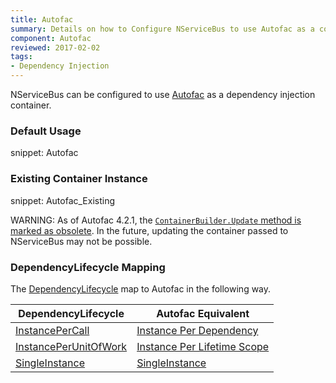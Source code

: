 ```yaml
---
title: Autofac
summary: Details on how to Configure NServiceBus to use Autofac as a container. Includes usage examples as well as lifecycle mappings. 
component: Autofac
reviewed: 2017-02-02
tags:
- Dependency Injection
---
```



NServiceBus can be configured to use [Autofac](https://autofac.org/) as a dependency injection container.


### Default Usage

snippet: Autofac


### Existing Container Instance

snippet: Autofac_Existing

WARNING: As of Autofac 4.2.1, the [`ContainerBuilder.Update` method is marked as obsolete](https://github.com/autofac/Autofac/issues/811). In the future, updating the container passed to NServiceBus may not be possible.


### DependencyLifecycle Mapping

The [DependencyLifecycle](/nservicebus/containers/#dependency-lifecycle) map to Autofac in the following way.

| DependencyLifecycle                                                                                             | Autofac Equivalent                                                                                                        |
|-----------------------------------------------------------------------------------------------------------------|---------------------------------------------------------------------------------------------------------------------------|
| [InstancePerCall](/nservicebus/containers/#dependency-lifecycle-instancepercall) | [Instance Per Dependency](http://docs.autofac.org/en/latest/lifetime/instance-scope.html#instance-per-dependency)         |
| [InstancePerUnitOfWork](/nservicebus/containers/#dependency-lifecycle-instanceperunitofwork)                    | [Instance Per Lifetime Scope](http://docs.autofac.org/en/latest/lifetime/instance-scope.html#instance-per-lifetime-scope) |
| [SingleInstance](/nservicebus/containers/#dependency-lifecycle-singleinstance)                                  | [SingleInstance](http://docs.autofac.org/en/latest/lifetime/instance-scope.html#single-instance)                          |
